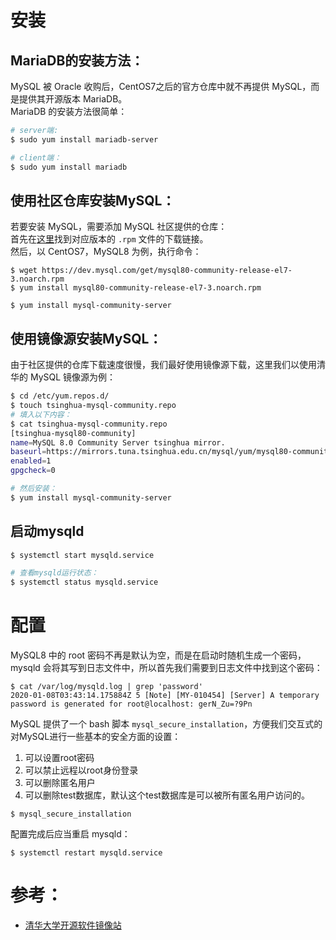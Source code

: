 # 安装
## MariaDB的安装方法：
MySQL 被 Oracle 收购后，CentOS7之后的官方仓库中就不再提供 MySQL，而是提供其开源版本 MariaDB。<br>
MariaDB 的安装方法很简单：
```bash
# server端:
$ sudo yum install mariadb-server

# client端：
$ sudo yum install mariadb
```

## 使用社区仓库安装MySQL：
若要安装 MySQL，需要添加 MySQL 社区提供的仓库：<br>
首先在[这里](https://dev.mysql.com/downloads/repo/yum/)找到对应版本的 `.rpm` 文件的下载链接。<br>
然后，以 CentOS7，MySQL8 为例，执行命令：

```
$ wget https://dev.mysql.com/get/mysql80-community-release-el7-3.noarch.rpm
$ yum install mysql80-community-release-el7-3.noarch.rpm

$ yum install mysql-community-server
```

## 使用镜像源安装MySQL：
由于社区提供的仓库下载速度很慢，我们最好使用镜像源下载，这里我们以使用清华的 MySQL 镜像源为例：

```bash
$ cd /etc/yum.repos.d/
$ touch tsinghua-mysql-community.repo
# 填入以下内容：
$ cat tsinghua-mysql-community.repo
[tsinghua-mysql80-community]
name=MySQL 8.0 Community Server tsinghua mirror.
baseurl=https://mirrors.tuna.tsinghua.edu.cn/mysql/yum/mysql80-community-el7/
enabled=1
gpgcheck=0

# 然后安装：
$ yum install mysql-community-server
```

## 启动mysqld
```bash
$ systemctl start mysqld.service

# 查看mysqld运行状态：
$ systemctl status mysqld.service
```

# 配置
MySQL8 中的 root 密码不再是默认为空，而是在启动时随机生成一个密码，mysqld 会将其写到日志文件中，所以首先我们需要到日志文件中找到这个密码：

```
$ cat /var/log/mysqld.log | grep 'password'
2020-01-08T03:43:14.175884Z 5 [Note] [MY-010454] [Server] A temporary password is generated for root@localhost: gerN_Zu=?9Pn
```

MySQL 提供了一个 bash 脚本 `mysql_secure_installation`，方便我们交互式的对MySQL进行一些基本的安全方面的设置：
1. 可以设置root密码
2. 可以禁止远程以root身份登录
3. 可以删除匿名用户
4. 可以删除test数据库，默认这个test数据库是可以被所有匿名用户访问的。

```
$ mysql_secure_installation
```

配置完成后应当重启 mysqld：
```
$ systemctl restart mysqld.service
```

# 参考：
- [清华大学开源软件镜像站](https://mirrors.tuna.tsinghua.edu.cn/)
